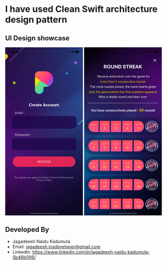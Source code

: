
# I have used Clean Swift architecture design pattern

UI Design showcase
------------------

<p align="center">
  <img src="https://github.com/jagan2707/ROUND-STREAK/blob/master/ROUND-STREAK/Resource/Github%20Referense%20ScreenShots/FirstSreen.png" width="250"/>
  <img src="https://github.com/jagan2707/ROUND-STREAK/blob/master/ROUND-STREAK/Resource/Github%20Referense%20ScreenShots/SecondScreen.png" width="250"/>
</p>


Developed By
------------

* Jagadeesh Naidu Kadumula
* Email: <jagadeesh.iosdeveloper@gmail.com>
* LinkedIn: <https://www.linkedin.com/in/jagadeesh-naidu-kadumula-5b46b098/>
